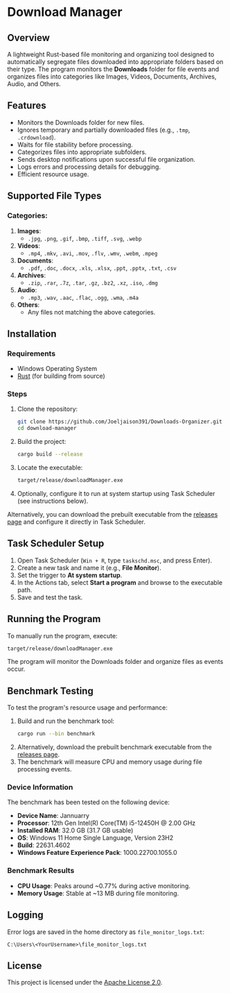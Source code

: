 # Download Manager

## Overview
A lightweight Rust-based file monitoring and organizing tool designed to automatically segregate files downloaded into appropriate folders based on their type. The program monitors the **Downloads** folder for file events and organizes files into categories like Images, Videos, Documents, Archives, Audio, and Others.

## Features
- Monitors the Downloads folder for new files.
- Ignores temporary and partially downloaded files (e.g., `.tmp`, `.crdownload`).
- Waits for file stability before processing.
- Categorizes files into appropriate subfolders.
- Sends desktop notifications upon successful file organization.
- Logs errors and processing details for debugging.
- Efficient resource usage.

## Supported File Types
### Categories:
1. **Images**:
   - `.jpg`, `.png`, `.gif`, `.bmp`, `.tiff`, `.svg`, `.webp`
2. **Videos**:
   - `.mp4`, `.mkv`, `.avi`, `.mov`, `.flv`, `.wmv`, `.webm`, `.mpeg`
3. **Documents**:
   - `.pdf`, `.doc`, `.docx`, `.xls`, `.xlsx`, `.ppt`, `.pptx`, `.txt`, `.csv`
4. **Archives**:
   - `.zip`, `.rar`, `.7z`, `.tar`, `.gz`, `.bz2`, `.xz`, `.iso`, `.dmg`
5. **Audio**:
   - `.mp3`, `.wav`, `.aac`, `.flac`, `.ogg`, `.wma`, `.m4a`
6. **Others**:
   - Any files not matching the above categories.

## Installation
### Requirements
- Windows Operating System
- [Rust](https://www.rust-lang.org/) (for building from source)

### Steps
1. Clone the repository:
   ```bash
   git clone https://github.com/Joeljaison391/Downloads-Organizer.git
   cd download-manager
   ```
2. Build the project:
   ```bash
   cargo build --release
   ```
3. Locate the executable:
   ```bash
   target/release/downloadManager.exe
   ```
4. Optionally, configure it to run at system startup using Task Scheduler (see instructions below).

Alternatively, you can download the prebuilt executable from the [releases page](https://github.com/Joeljaison391/Downloads-Organizer/releases) and configure it directly in Task Scheduler.

## Task Scheduler Setup
1. Open Task Scheduler (`Win + R`, type `taskschd.msc`, and press Enter).
2. Create a new task and name it (e.g., **File Monitor**).
3. Set the trigger to **At system startup**.
4. In the Actions tab, select **Start a program** and browse to the executable path.
5. Save and test the task.

## Running the Program
To manually run the program, execute:
```bash
target/release/downloadManager.exe
```
The program will monitor the Downloads folder and organize files as events occur.

## Benchmark Testing
To test the program's resource usage and performance:
1. Build and run the benchmark tool:
   ```bash
   cargo run --bin benchmark
   ```
2. Alternatively, download the prebuilt benchmark executable from the [releases page](https://github.com/Joeljaison391/Downloads-Organizer/releases).
3. The benchmark will measure CPU and memory usage during file processing events.

### Device Information
The benchmark has been tested on the following device:
- **Device Name**: Jannuarry
- **Processor**: 12th Gen Intel(R) Core(TM) i5-12450H @ 2.00 GHz
- **Installed RAM**: 32.0 GB (31.7 GB usable)
- **OS**: Windows 11 Home Single Language, Version 23H2
- **Build**: 22631.4602
- **Windows Feature Experience Pack**: 1000.22700.1055.0

### Benchmark Results
- **CPU Usage**: Peaks around ~0.77% during active monitoring.
- **Memory Usage**: Stable at ~13 MB during file monitoring.

## Logging
Error logs are saved in the home directory as `file_monitor_logs.txt`:
```
C:\Users\<YourUsername>\file_monitor_logs.txt
```

## License
This project is licensed under the [Apache License 2.0](LICENSE).
